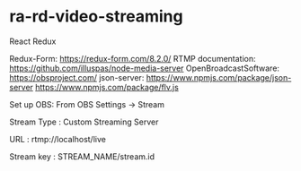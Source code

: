 # ra-rd-video-streaming
React Redux

Redux-Form: https://redux-form.com/8.2.0/
RTMP documentation: https://github.com/illuspas/node-media-server
OpenBroadcastSoftware: https://obsproject.com/
json-server: https://www.npmjs.com/package/json-server
https://www.npmjs.com/package/flv.js

Set up OBS: From OBS
Settings -> Stream

Stream Type : Custom Streaming Server

URL : rtmp://localhost/live

Stream key : STREAM_NAME/stream.id



